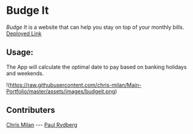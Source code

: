 # Budge It

_Budge It_ is a website that can help you stay on top of your monthly bills.
[Deployed Link](https://budge-it-nw.herokuapp.com/)

## Usage:

The App will calculate the optimal date to pay based on banking holidays and weekends.

!(https://raw.githubusercontent.com/chris-milan/Main-Portfolio/master/assets/images/budgeit.png)

## Contributers

[Chris Milan](https://github.com/chris-milan) --- [Paul Rydberg](https://github.com/paulrydberg)
